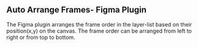 ## Auto Arrange Frames- Figma Plugin
The Figma plugin arranges the frame order in the layer-list based on their position(x,y) on the canvas. The frame order can be arranged from left to right or from top to bottom.
